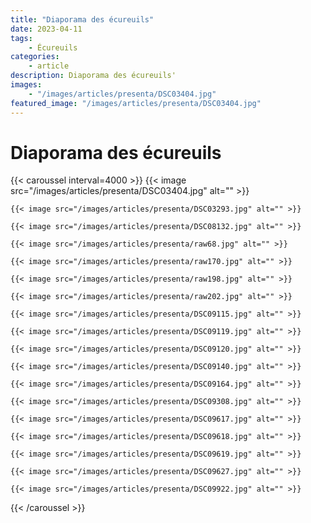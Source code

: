 ```yaml
---
title: "Diaporama des écureuils"
date: 2023-04-11
tags: 
    - Écureuils
categories:
    - article
description: Diaporama des écureuils'
images:
    - "/images/articles/presenta/DSC03404.jpg"
featured_image: "/images/articles/presenta/DSC03404.jpg"
---
```


# Diaporama des écureuils
{{< caroussel interval=4000 >}}
    {{< image src="/images/articles/presenta/DSC03404.jpg" alt="" >}} 

    {{< image src="/images/articles/presenta/DSC03293.jpg" alt="" >}} 

    {{< image src="/images/articles/presenta/DSC08132.jpg" alt="" >}} 

    {{< image src="/images/articles/presenta/raw68.jpg" alt="" >}} 

    {{< image src="/images/articles/presenta/raw170.jpg" alt="" >}} 

    {{< image src="/images/articles/presenta/raw198.jpg" alt="" >}} 

    {{< image src="/images/articles/presenta/raw202.jpg" alt="" >}} 

    {{< image src="/images/articles/presenta/DSC09115.jpg" alt="" >}} 

    {{< image src="/images/articles/presenta/DSC09119.jpg" alt="" >}} 

    {{< image src="/images/articles/presenta/DSC09120.jpg" alt="" >}} 

    {{< image src="/images/articles/presenta/DSC09140.jpg" alt="" >}} 

    {{< image src="/images/articles/presenta/DSC09164.jpg" alt="" >}} 

    {{< image src="/images/articles/presenta/DSC09308.jpg" alt="" >}} 

    {{< image src="/images/articles/presenta/DSC09617.jpg" alt="" >}} 

    {{< image src="/images/articles/presenta/DSC09618.jpg" alt="" >}} 

    {{< image src="/images/articles/presenta/DSC09619.jpg" alt="" >}} 

    {{< image src="/images/articles/presenta/DSC09627.jpg" alt="" >}} 

    {{< image src="/images/articles/presenta/DSC09922.jpg" alt="" >}} 
{{< /caroussel >}}